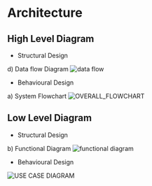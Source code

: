 # Architecture

## High Level Diagram
* Structural Design

d) Data flow Diagram
![data flow](https://user-images.githubusercontent.com/46949702/153708757-31d92478-1279-4682-9250-2fe927ea6489.png) 

* Behavioural Design

 a) System Flowchart
![OVERALL_FLOWCHART](https://user-images.githubusercontent.com/46949702/153708743-e046ba02-8cfb-4030-90d4-899c918d827a.png)

## Low Level Diagram
* Structural Design 

 b) Functional Diagram
![functional diagram](https://user-images.githubusercontent.com/46949702/153708758-fc0476f5-779a-47fd-91ec-87ba23ce6c02.png)

* Behavioural Design

![USE CASE DIAGRAM](https://user-images.githubusercontent.com/46949702/153708737-e53f4004-9620-40e9-bc92-a0b685345b2f.png)


